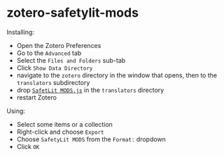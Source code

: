 # zotero-safetylit-mods

Installing:

- Open the Zotero Preferences
- Go to the `Advanced` tab
- Select the `Files and Folders` sub-tab
- Click `Show Data Directory`
- navigate to the `zotero` directory in the window that opens, then to the `translators` subdirectory
- drop [`SafetLit MODS.js`](https://raw.githubusercontent.com/retorquere/zotero-safetylit-mods/main/SafetyLit%20MODS.js) in the `translators` directory
- restart Zotero

Using:
- Select some items or a collection
- Right-click and choose `Export`
- Choose `SafetyLit MODS` from the `Format:` dropdown
- Click `OK`
